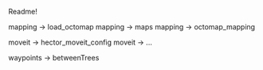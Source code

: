 Readme!






mapping -> load_octomap
mapping -> maps
mapping -> octomap_mapping

moveit -> hector_moveit_config
moveit -> ...

waypoints -> betweenTrees
